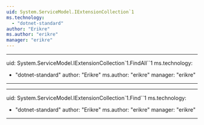```yaml
---
uid: System.ServiceModel.IExtensionCollection`1
ms.technology: 
  - "dotnet-standard"
author: "Erikre"
ms.author: "erikre"
manager: "erikre"
---
```


---
uid: System.ServiceModel.IExtensionCollection`1.FindAll``1
ms.technology: 
  - "dotnet-standard"
author: "Erikre"
ms.author: "erikre"
manager: "erikre"
---

---
uid: System.ServiceModel.IExtensionCollection`1.Find``1
ms.technology: 
  - "dotnet-standard"
author: "Erikre"
ms.author: "erikre"
manager: "erikre"
---
